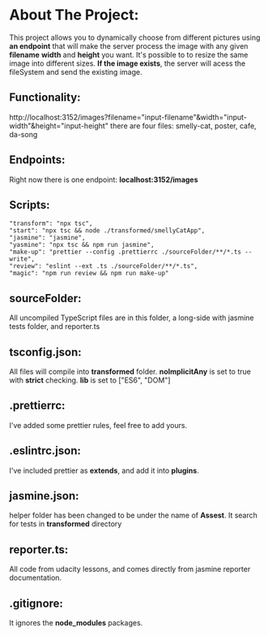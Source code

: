 # About The Project:

This project allows you to dynamically choose from different pictures using **an endpoint**
that will make the server process the image with any given **filename** **width** and **height** you want. 
It's possible to to resize the same image into different sizes.
**If the image exists**, the server will acess the fileSystem and send the existing image.


## Functionality:

http://localhost:3152/images?filename="input-filename"&width="input-width"&height="input-height"
there are four files: smelly-cat, poster, cafe, da-song


## Endpoints:

Right now there is one endpoint: **localhost:3152/images**


## Scripts:

    "transform": "npx tsc",
    "start": "npx tsc && node ./transformed/smellyCatApp",
    "jasmine": "jasmine",
    "yasmine": "npx tsc && npm run jasmine",
    "make-up": "prettier --config .prettierrc ./sourceFolder/**/*.ts --write",
    "review": "eslint --ext .ts ./sourceFolder/**/*.ts",
    "magic": "npm run review && npm run make-up"



## sourceFolder:

All uncompiled TypeScript files are in this folder, a long-side with jasmine tests folder, and reporter.ts


## tsconfig.json:

All files will compile into **transformed** folder. **noImplicitAny** is set to true with **strict** checking.
**lib** is set to ["ES6", "DOM"]


## .prettierrc:

I've added some prettier rules, feel free to add yours.


## .eslintrc.json:

I've included prettier as **extends**, and add it into **plugins**.


## jasmine.json:

helper folder has been changed to be under the name of **Assest**. It search for tests in **transformed** directory


## reporter.ts:

All code from udacity lessons, and comes directly from jasmine reporter documentation.


## .gitignore:

It ignores the **node_modules** packages.
